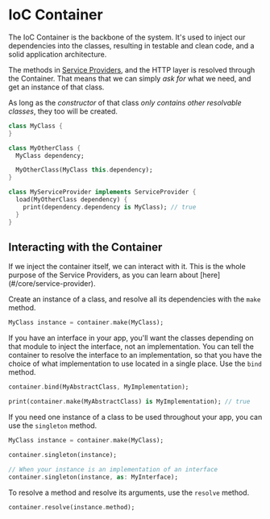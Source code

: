 # IoC Container
<p class='lead'>
The IoC Container is the backbone of the system. It's used to inject our dependencies
into the classes, resulting in testable and clean code, and a solid application
architecture.
</p>

The methods in [Service Providers](#/core/service-provider), and the HTTP layer is
resolved through the Container. That means that we can simply *ask for* what
we need, and get an instance of that class.

As long as the *constructor* of that class *only contains other resolvable classes*, 
they too will be created.

```dart
class MyClass {
}

class MyOtherClass {
  MyClass dependency;

  MyOtherClass(MyClass this.dependency);
}

class MyServiceProvider implements ServiceProvider {
  load(MyOtherClass dependency) {
    print(dependency.dependency is MyClass); // true
  }
}
```

## Interacting with the Container
<p class='lead'>
If we inject the container itself, we can interact with it. This is the whole
purpose of the Service Providers, as you can learn about 
[here](#/core/service-provider).
</p>

Create an instance of a class, and resolve all its dependencies with the `make` method.
```dart
MyClass instance = container.make(MyClass);
```

If you have an interface in your app, you'll want the classes depending on that module
to inject the interface, not an implementation. You can tell the container to
resolve the interface to an implementation, so that you have the choice of what
implementation to use located in a single place. Use the `bind` method.
```dart
container.bind(MyAbstractClass, MyImplementation);

print(container.make(MyAbstractClass) is MyImplementation); // true
```

If you need one instance of a class to be used throughout your app, you can use the
`singleton` method.
```dart
MyClass instance = container.make(MyClass);

container.singleton(instance);

// When your instance is an implementation of an interface
container.singleton(instance, as: MyInterface);
```

To resolve a method and resolve its arguments, use the `resolve` method.
```dart
container.resolve(instance.method);
```